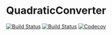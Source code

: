 # QuadraticConverter

[![Build Status](https://travis-ci.com/DarkoGNU/QuadraticConverter.jl.svg?branch=master)](https://travis-ci.com/DarkoGNU/QuadraticConverter.jl)
[![Build Status](https://ci.appveyor.com/api/projects/status/github/DarkoGNU/QuadraticConverter.jl?svg=true)](https://ci.appveyor.com/project/DarkoGNU/QuadraticConverter-jl)
[![Codecov](https://codecov.io/gh/DarkoGNU/QuadraticConverter.jl/branch/master/graph/badge.svg)](https://codecov.io/gh/DarkoGNU/QuadraticConverter.jl)
